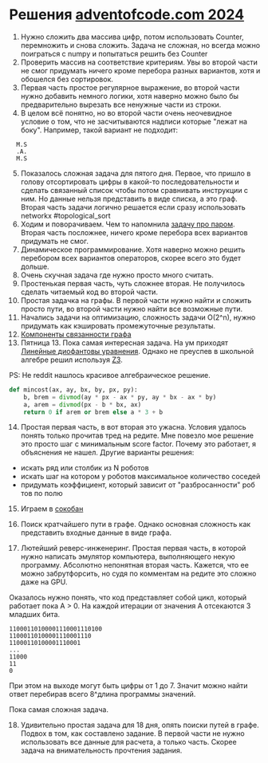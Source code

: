 # Решения [adventofcode.com 2024](https://adventofcode.com/2024/)

1. Нужно сложить два массива цифр, потом использовать Counter, перемножить и снова сложить. Задача не сложная, но всегда 
можно поиграться с numpy и попытаться решить без Counter
2. Проверить массив на соответствие критериям. Увы во второй части не смог придумать ничего кроме перебора разных 
вариантов, хотя и обошелся без сортировок.
3. Первая часть простое регулярное выражение, во второй части нужно добавить немного логики, хотя наверно можно было бы
предварительно вырезать все ненужные части из строки.
4. В целом всё понятно, но во второй части очень неочевидное условие о том, что не засчитываются надписи 
которые "лежат на боку". Например, такой вариант не подходит:
```
  M.S
  .A.
  M.S
```
5. Показалось сложная задача для пятого дня. Первое, что пришло в голову отсортировать цифры в какой-то
последовательности и сделать связанный список чтобы потом сравнивать инструкции с ним. Но данные нельзя представить в 
виде списка, а это граф. Вторая часть задачи логично решается если сразу использовать networkx #topological_sort
6. Ходим и поворачиваем. Чем то напомнила [задачу про паром](https://adventofcode.com/2020/day/12). Вторая часть посложнее, ничего кроме перебора всех вариантов 
придумать не смог.
7. Динамическое программирование. Хотя наверно можно решить перебором всех вариантов операторов, скорее всего это будет дольше.
8. Очень скучная задача где нужно просто много считать.
9. Простенькая первая часть, чуть сложнее вторая. Не получилось сделать читаемый код во второй части.
10. Простая задачка на графы. В первой части нужно найти и сложить просто пути, во второй части нужно найти все возможные пути.
11. Начались задачи на оптимизацию, сложность задачи O(2^n), нужно придумать как кэшировать промежуточные результаты.
12. [Компоненты связанности графа](https://ru.wikipedia.org/wiki/Компонента_связности_графа)
13. Пятница 13. Пока самая интересная задача. На ум приходят [Линейные диофантовы уравнения](https://foxford.ru/wiki/matematika/lineynye-diofantovy-uravneniya-s-dvumya-neizvestnymi).
Однако не преуспев в школьной алгебре решил используя [Z3](https://en.wikipedia.org/wiki/Z3_Theorem_Prover).

PS: Не reddit нашлось красивое алгебраическое решение.
```python
def mincost(ax, ay, bx, by, px, py):
    b, brem = divmod(ay * px - ax * py, ay * bx - ax * by)
    a, arem = divmod(px - b * bx, ax)
    return 0 if arem or brem else a * 3 + b
```
14. Простая первая часть, в вот вторая это ужасна. Условия удалось понять только прочитав тред на редите. Мне повезло 
мое решение это просто шаг с минимальным score factor. Почему это работает, я объяснения не нашел. Другие варианты решения:
- искать ряд или столбик из N роботов
- искать шаг на котором у роботов максимальное количество соседей
- придумать коэффициент, который зависит от "разбросанности" роб тов по полю

15. Играем в [сокобан](https://ru.wikipedia.org/wiki/Sokoban)

16. Поиск кратчайшего пути в графе. Однако основная сложность как представить входные данные в виде графа.

17. Лютейший реверс-инженеринг. Простая первая часть, в которой нужно написать эмулятор компьютера, выполняющего некую программу.
Абсолютно непонятная вторая часть. Кажется, что ее можно забрутфорсить, но судя по комментам на редите это сложно даже на GPU.

Оказалось нужно понять, что код представляет собой цикл, который работает пока А > 0. На каждой итерации от значения А
отсекаются 3 младших бита.

```
11000110100001110001110100 
11000110100001110001110
11000110100001110001
...
11000
11
0
```

При этом на выходе могут быть цифры от 1 до 7. Значит можно найти ответ перебирав всего 8^длина программы значений.

Пока самая сложная задача.

18. Удивительно простая задача для 18 дня, опять поиски путей в графе. Подвох в том, как составлено задание. В первой части не
нужно использовать все данные для расчета, а только часть. Скорее задача на внимательность прочтения задания.

